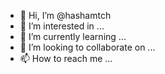 - 👋 Hi, I’m @hashamtch
- 👀 I’m interested in ...
- 🌱 I’m currently learning ...
- 💞️ I’m looking to collaborate on ...
- 📫 How to reach me ...

<!---
hashamtch/hashamtch is a ✨ special ✨ repository because its `README.md` (this file) appears on your GitHub profile.
You can click the Preview link to take a look at your changes.
--->
